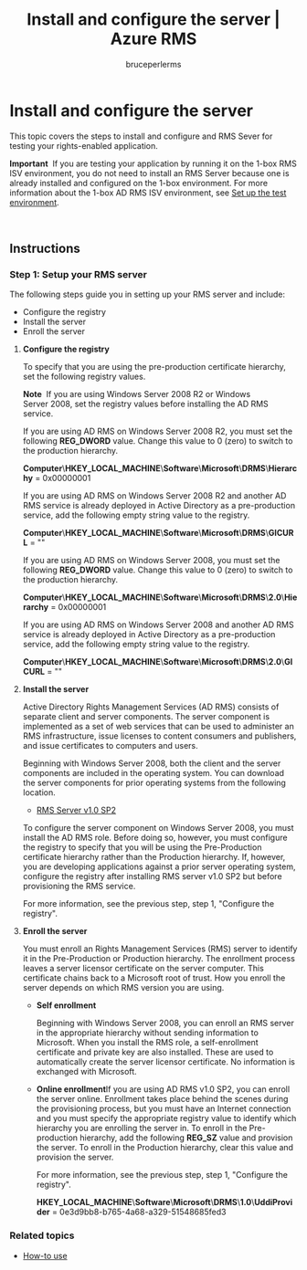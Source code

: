 ﻿---
# required metadata

title: Install and configure the server | Azure RMS
description: Install and configure and RMS Sever for testing your rights-enabled application.
keywords:
author: bruceperlerms
manager: mbaldwin
ms.date: 04/28/2016
ms.topic: article
ms.prod: azure
ms.service: rights-management
ms.technology: techgroup-identity
ms.assetid: 32C7F387-CF7E-4CE0-AFC9-4C63FE1E134A
# optional metadata

#ROBOTS:
audience: developer
#ms.devlang:
ms.reviewer: shubhamp
ms.suite: ems
#ms.tgt_pltfrm:
#ms.custom:

---

# Install and configure the server

This topic covers the steps to install and configure and RMS Sever for testing your rights-enabled application.

**Important**  If you are testing your application by running it on the 1-box RMS ISV environment, you do not need to install an RMS Server because one is already installed and configured on the 1-box environment.
For more information about the 1-box AD RMS ISV environment, see [Set up the test environment](how-to-set-up-your-test-environment.md).

 

## Instructions

### Step 1: Setup your RMS server

The following steps guide you in setting up your RMS server and include:

-   Configure the registry
-   Install the server
-   Enroll the server

1.  **Configure the registry**

    To specify that you are using the pre-production certificate hierarchy, set the following registry values.

    **Note**  If you are using Windows Server 2008 R2 or Windows Server 2008, set the registry values before installing the AD RMS service.

    If you are using AD RMS on Windows Server 2008 R2, you must set the following **REG\_DWORD** value. Change this value to 0 (zero) to switch to the production hierarchy.

    **Computer**\\**HKEY\_LOCAL\_MACHINE**\\**Software**\\**Microsoft**\\**DRMS**\\**Hierarchy** = 0x00000001

    If you are using AD RMS on Windows Server 2008 R2 and another AD RMS service is already deployed in Active Directory as a pre-production service, add the following empty string value to the registry.

    **Computer**\\**HKEY\_LOCAL\_MACHINE**\\**Software**\\**Microsoft**\\**DRMS**\\**GICURL** = ""

    If you are using AD RMS on Windows Server 2008, you must set the following **REG\_DWORD** value. Change this value to 0 (zero) to switch to the production hierarchy.

    **Computer**\\**HKEY\_LOCAL\_MACHINE**\\**Software**\\**Microsoft**\\**DRMS**\\**2.0**\\**Hierarchy** = 0x00000001

    If you are using AD RMS on Windows Server 2008 and another AD RMS service is already deployed in Active Directory as a pre-production service, add the following empty string value to the registry.

    **Computer**\\**HKEY\_LOCAL\_MACHINE**\\**Software**\\**Microsoft**\\**DRMS**\\**2.0**\\**GICURL** = ""

2.  **Install the server**

    Active Directory Rights Management Services (AD RMS) consists of separate client and server components. The server component is implemented as a set of web services that can be used to administer an RMS infrastructure, issue licenses to content consumers and publishers, and issue certificates to computers and users.

    Beginning with Windows Server 2008, both the client and the server components are included in the operating system. You can download the server components for prior operating systems from the following location.

    -   [RMS Server v1.0 SP2](http://go.microsoft.com/fwlink/p/?linkid=73722)

    To configure the server component on Windows Server 2008, you must install the AD RMS role. Before doing so, however, you must configure the registry to specify that you will be using the Pre-Production certificate hierarchy rather than the Production hierarchy. If, however, you are developing applications against a prior server operating system, configure the registry after installing RMS server v1.0 SP2 but before provisioning the RMS service.

    For more information, see the previous step, step 1, "Configure the registry".

3.  **Enroll the server**

    You must enroll an Rights Management Services (RMS) server to identify it in the Pre-Production or Production hierarchy. The enrollment process leaves a server licensor certificate on the server computer. This certificate chains back to a Microsoft root of trust. How you enroll the server depends on which RMS version you are using.

    -   **Self enrollment**

        Beginning with Windows Server 2008, you can enroll an RMS server in the appropriate hierarchy without sending information to Microsoft. When you install the RMS role, a self-enrollment certificate and private key are also installed. These are used to automatically create the server licensor certificate. No information is exchanged with Microsoft.

    -   **Online enrollment**If you are using AD RMS v1.0 SP2, you can enroll the server online. Enrollment takes place behind the scenes during the provisioning process, but you must have an Internet connection and you must specify the appropriate registry value to identify which hierarchy you are enrolling the server in. To enroll in the Pre-production hierarchy, add the following **REG\_SZ** value and provision the server. To enroll in the Production hierarchy, clear this value and provision the server.

        For more information, see the previous step, step 1, "Configure the registry".

        **HKEY\_LOCAL\_MACHINE**\\**Software**\\**Microsoft**\\**DRMS**\\**1.0**\\**UddiProvider** = 0e3d9bb8-b765-4a68-a329-51548685fed3

### Related topics

* [How-to use](how-to-use-msipc.md)
 

 



